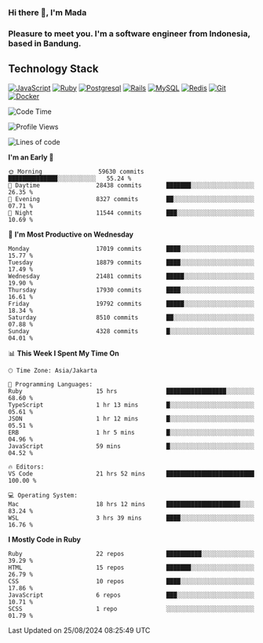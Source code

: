 ### Hi there 👋, I'm Mada
### Pleasure to meet you. I'm a software engineer from Indonesia, based in Bandung.

## Technology Stack

[![JavaScript](https://img.shields.io/badge/-JavaScript-%23F7DF1C?style=flat-square&logo=javascript&logoColor=000000&labelColor=%23F7DF1C&color=%23FFCE5A)](https://www.javascript.com/)
[![Ruby](https://img.shields.io/badge/Ruby-CC342D?style=flat-square&logo=ruby&logoColor=white)](https://www.ruby-lang.org/en/)
[![Postgresql](https://img.shields.io/badge/PostgreSQL-316192?style=flat-square&logo=postgresql&logoColor=ffffff)](https://www.postgresql.org/)
[![Rails](https://img.shields.io/badge/Ruby_on_Rails-CC0000?style=flat-square&logo=ruby-on-rails&logoColor=white)](https://rubyonrails.org/)
[![MySQL](https://img.shields.io/badge/-MySQL-4479A1?style=flat-square&logo=MySQL&logoColor=ffffff)](https://www.mysql.com/)
[![Redis](https://img.shields.io/badge/-Redis-DC382D?style=flat-square&logo=Redis&logoColor=ffffff)](https://redis.io/)
[![Git](https://img.shields.io/badge/-Git-%23F05032?style=flat-square&logo=git&logoColor=%23ffffff)](https://git-scm.com/)
[![Docker](https://img.shields.io/badge/-Docker-2496ED?style=flat-square&logo=docker&logoColor=ffffff)](https://www.docker.com/)
<!--
**madaarya/madaarya** is a ✨ _special_ ✨ repository because its `README.md` (this file) appears on your GitHub profile.

Here are some ideas to get you started:

- 🔭 I’m currently working on ...
- 🌱 I’m currently learning ...
- 👯 I’m looking to collaborate on ...
- 🤔 I’m looking for help with ...
- 💬 Ask me about ...
- 📫 How to reach me: ...
- 😄 Pronouns: ...
- ⚡ Fun fact: ...
-->
<!--START_SECTION:waka-->
![Code Time](http://img.shields.io/badge/Code%20Time-6%2C381%20hrs%204%20mins-blue)

![Profile Views](http://img.shields.io/badge/Profile%20Views-0-blue)

![Lines of code](https://img.shields.io/badge/From%20Hello%20World%20I%27ve%20Written-45.9%20million%20lines%20of%20code-blue)

**I'm an Early 🐤** 

```text
🌞 Morning                59630 commits       ██████████████░░░░░░░░░░░   55.24 % 
🌆 Daytime                28438 commits       ███████░░░░░░░░░░░░░░░░░░   26.35 % 
🌃 Evening                8327 commits        ██░░░░░░░░░░░░░░░░░░░░░░░   07.71 % 
🌙 Night                  11544 commits       ███░░░░░░░░░░░░░░░░░░░░░░   10.69 % 
```
📅 **I'm Most Productive on Wednesday** 

```text
Monday                   17019 commits       ████░░░░░░░░░░░░░░░░░░░░░   15.77 % 
Tuesday                  18879 commits       ████░░░░░░░░░░░░░░░░░░░░░   17.49 % 
Wednesday                21481 commits       █████░░░░░░░░░░░░░░░░░░░░   19.90 % 
Thursday                 17930 commits       ████░░░░░░░░░░░░░░░░░░░░░   16.61 % 
Friday                   19792 commits       █████░░░░░░░░░░░░░░░░░░░░   18.34 % 
Saturday                 8510 commits        ██░░░░░░░░░░░░░░░░░░░░░░░   07.88 % 
Sunday                   4328 commits        █░░░░░░░░░░░░░░░░░░░░░░░░   04.01 % 
```


📊 **This Week I Spent My Time On** 

```text
🕑︎ Time Zone: Asia/Jakarta

💬 Programming Languages: 
Ruby                     15 hrs              █████████████████░░░░░░░░   68.60 % 
TypeScript               1 hr 13 mins        █░░░░░░░░░░░░░░░░░░░░░░░░   05.61 % 
JSON                     1 hr 12 mins        █░░░░░░░░░░░░░░░░░░░░░░░░   05.51 % 
ERB                      1 hr 5 mins         █░░░░░░░░░░░░░░░░░░░░░░░░   04.96 % 
JavaScript               59 mins             █░░░░░░░░░░░░░░░░░░░░░░░░   04.52 % 

🔥 Editors: 
VS Code                  21 hrs 52 mins      █████████████████████████   100.00 % 

💻 Operating System: 
Mac                      18 hrs 12 mins      █████████████████████░░░░   83.24 % 
WSL                      3 hrs 39 mins       ████░░░░░░░░░░░░░░░░░░░░░   16.76 % 
```

**I Mostly Code in Ruby** 

```text
Ruby                     22 repos            ██████████░░░░░░░░░░░░░░░   39.29 % 
HTML                     15 repos            ███████░░░░░░░░░░░░░░░░░░   26.79 % 
CSS                      10 repos            ████░░░░░░░░░░░░░░░░░░░░░   17.86 % 
JavaScript               6 repos             ███░░░░░░░░░░░░░░░░░░░░░░   10.71 % 
SCSS                     1 repo              ░░░░░░░░░░░░░░░░░░░░░░░░░   01.79 % 
```




 Last Updated on 25/08/2024 08:25:49 UTC
<!--END_SECTION:waka-->
